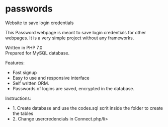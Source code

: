 # passwords
Website to save login credentials

This Password webpage is meant to save login credentials for other webpages. 
It is a very simple project without any frameworks. 

<p>Written in PHP 7.0
<br>Prepared for MySQL database.
</p>

<p>Features:</p>
<ul>
<li>Fast signup</li>
<li>Easy to use and responsive interface</li>
<li>Self written ORM.</li>
<li>Passwords of logins are saved, encrypted in the database.</li>
</ul>

<p>Instructions:</p>
<ul>
<li>1. Create database and use the codes.sql scrit inside the folder to create the tables</li>
<li>2. Change usercredencials in Connect.php/li>
</ul>
